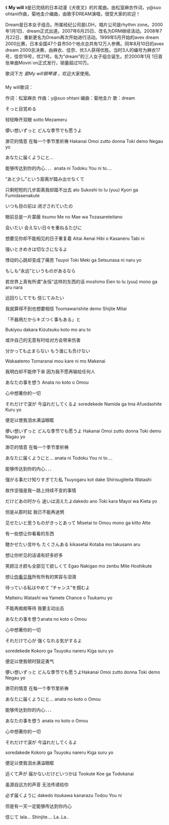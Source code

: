 

《 **My will** 》是已完结的日本动漫《犬夜叉》的片尾曲。由松室麻衣作词，y@suo
ohtani作曲，菊地圭介编曲，由歌手DREAM演唱，很受大家的欢迎！

Dream是日本女子组合。所属经纪公司是LDH，唱片公司是rhythm
zone。2000年1月1日、dream正式出道。2007年6月25日、改名为DRM继续活动。2008年7月22日、重新更名为Dream再次开始进行活动。1999年5月开始的avex
dream 2000比赛，日本全国47个县市50个地点总共有12万人参赛。同年8月10日的avex dream
2000总决赛，由麻衣、佳奈、优3人获得优胜。当时3人的编号为麻衣17号，佳奈19号，优21号。名为“dream”的三人女子组合诞生。於2000年1月
1日首张单曲Movin`on正式发行，销量超过10万。  
  
歌词下方 _是My will钢琴谱_ ，欢迎大家使用。

###  
My will歌词：

作词：松室麻衣 作曲：y@suo ohtani 编曲：菊地圭介 歌：dream  

そっと目覚める

轻轻睁开双眼 sotto Mezameru

儚い想いずっと どんな季节でも愿うよ

渺茫的情意 在每一个季节里祈祷 Hakanai Omoi zutto donna Toki demo Negau yo

あなたに届くようにと…

能够传达到你的内心．．．anata ni Todoku You ni to....

“あと少し”という距离が踏み出せなくて

只剩短短的几步距离我却踏不出去 ato Sukoshi to Iu (yuu) Kyori ga Fumidasenakute

いつも目の前は 闭ざされていたの

眼前总是一片蒙蔽 itsumo Me no Mae wa Tozasareteitano

会いたい 会えない日々を重ねるたびに

想要见你却不能相见的日子重复着 Aitai Aenai Hibi o Kasaneru Tabi ni

强いときめきは切なさになるよ

悸动的心跳却变成了痛苦 Tsuyoi Toki Meki ga Setsunasa ni naru yo

もしも“永远”というものがあるなら

若世界上真有所谓"永恒"这样的东西的话 moshimo Eien to Iu (yuu) mono ga aru nara

远回りしてでも 信じてみたい

我就算得不到也想要相信 Toomawarishite demo Shijite Mitai

「不器用だからキズつく事もある」と

Bukiyou dakara Kizutsuku koto mo aru to

或许自己的无意有时给对方会带来伤害

分かっても止まらない もう谁にも负けない

Wakaatemo Tomaranai mou kare ni mo Makenai

我明白却不能停下来 因为我不愿再输给任何人

あなたの事を想う Anata no koto o Omou

心中想著你的一切

それだけで涙が 今溢れだしてくるよ soredekede Namida ga Ima Afuedashite Kuru yo

便足以使我泪水满溢眼眶

儚い想いずっと どんな季节でも愿うよ Hakanai Omoi zutto donna Toki demo Nagau yo

渺茫的情意 在每一个季节里祈祷

あなたに届くようにと… anata ni Todoku You ni to....

能够传达到你的内心．．．

强がる事だけ知りすぎてた私 Tsuyogaru kot dake Shirisugiteita Watashi

故作坚强是我一路上持续不变的事情

だけどあの时から 迷いは消えたよdakedo ano Toki kara Mayoi wa Kieta yo

但是从那时起 我已不能再迷惘

见せたいと思うものがきっとあって Misetai to Omou mono ga kitto Atte

有一些想让你看看的东西

聴かせたい言叶も たくさんある kikasetai Kotaba mo takusann aru

想让你听见的话语有好多好多

笑颜泣き颜も全部见て欲しくて Egao Nakigao mo zenbu Mite Hoshikute

想让[你看见我](http://baike.baidu.com/view/6370538.htm)所有所有的笑容与泪滴

待っている私はやめて “チャンス”を掴むよ

Matteiru Watashi wa Yamete Chance o Tsukamu yo

不能再痴痴等待 我要主动出击

あなたの事を想うanata no koto o Omou

心中想著你的一切

それだけで心が 强くなれる気がするよ

soredekede Kokoro ga Tsuyoku nareru Kiga suru yo

便足以使我顿时鼓足勇气

儚い想いずっと どんな季节でも愿うよHakanai Omoi zutto donna Toki demo Negau yo

渺茫的情意 在每一个季节里祈祷

あなたに届くようにと… anata no koto o Omou

能够传达到你的内心．．．

あなたの事を想う anata no koto o Omou

心中想著你的一切

それだけで涙が 今溢れだしてくるよ

soredakede Kokoro ga Tsuyoku nareru Kiga suru yo

便足以使我泪水满溢眼眶

远くて声が 届かないだけどいつかは Tookute Koe ga Todokanai

虽源自远方的声音 无法传递给你

必ず届くように dakedo itsukawa kanarazu Todou You ni

但是有一天一定能够传达到你内心

信じて lala… Shinjite.... La..La..

